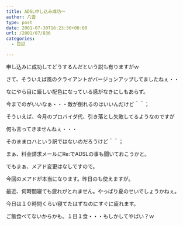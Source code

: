 ```yaml
---
title: ADSL申し込み成功～
author: 八雲
type: post
date: 2001-07-30T16:23:50+00:00
url: /2001/07/836
categories:
  - 日記

---
```

申し込みに成功してどうするんだという説も有りますがｗ

さて、そういえば風のクライアントがバージョンアップしてましたねぇ・・
  
なにやら目に厳しい配色になっている感がなきにしもあらず。
  
今までのがいいなぁ・・・敵が倒れるのはいいんだけど＾＾；

そういえば、今月のプロバイダ代、引き落とし失敗してるようなのですが
  
何も言ってきませんねぇ・・・
  
そのままロハという訳ではないのだろうけど＾＾；
  
まぁ、料金請求メールにRe:でADSLの事も聞いておこうかと。
  
でもまぁ、メアド変更はなしですので。
  
今回のメアドが本当になります。昨日のも使えますが。

最近、何時間寝ても疲れがとれません。やっぱり夏のせいでしょうかねぇ。
  
今日は１０時間くらい寝てたはずなのにすぐに疲れます。
  
ご飯食べてないからかも。１日１食・・・もしかしてやばい？ｗ